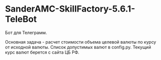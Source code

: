 # SanderAMC-SkillFactory-5.6.1-TeleBot

Бот для Телеграмм.

Основная задача - расчет стоимости объема целевой валюты по курсу от исходной валюты.
Список допустимых валют в config.py.
Текущий курс валют берется с сайта ЦБ РФ.
